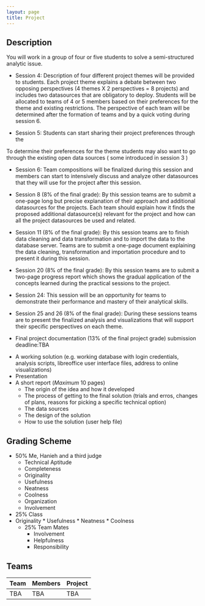 ```yaml
---
layout: page
title: Project
---
```


## Description

You will work in a group of four or five students to solve a semi-structured analytic issue. 

- Session 4: Description of four different project themes will be provided to students. Each project theme explains a debate between two opposing perspectives (4 themes X 2 perspectives = 8 projects) and includes two datasources that are obligatory to deploy. Students will be allocated to teams of 4 or 5 members based on their preferences for the theme and existing restrictions. The perspective of each team will be determined after the formation of teams and by a quick voting during session 6.

- Session 5: Students can start sharing their project preferences through the

 To determine their preferences for the theme students may also want to go through the existing open data sources ( some introduced in session 3 )

- Session 6: Team compositions will be finalized during this session and members can start to intensively discuss and analyze  other datasources that they will use for the project after this session.

- Session 8 (8% of the final grade): By this session teams are to submit a one-page long but precise explanation of their approach and additional datasources for the projects. Each team should explain how it finds the proposed additional datasource(s) relevant for the project and how can all the project datasources be used and related.

- Session 11 (8% of the final grade): By this session teams are to finish data cleaning and data transformation and to import the data to the database server. Teams are to submit a one-page document explaining the data cleaning, transformation and importation procedure and to present it during this session.

- Session 20 (8% of the final grade): By this session teams are to submit a two-page progress report which shows the gradual application of the concepts learned during the practical sessions to the project.

- Session 24: This session will be an opportunity for teams to demonstrate their performance and mastery of their analytical skills.

- Session 25 and 26 (8% of the final grade): During these sessions teams are to present the finalized analysis and visualizations that will support their specific perspectives on each theme.

-  Final project documentation (13% of the final project grade) submission deadline:TBA

* A working solution (e.g. working database with login credentials, analysis scripts, libreoffice user interface files, address to online visualizations)
* Presentation
* A short report (_Maximum_ 10 pages)
	* The origin of the idea and how it developed
	* The process of getting to the final solution (trials and erros, changes of plans, reasons for picking a specific technical option)
	* The data sources
	* The design of the solution
	* How to use the solution (user help file)

## Grading Scheme

* 50% Me, Hanieh and a third judge
	* Technical Aptitude
	* Completeness
	* Originality
	* Usefulness
	* Neatness
	* Coolness
	* Organization
	* Involvement
* 25% Class		
* Originality
		* Usefulness
		* Neatness
		* Coolness
	* 25% Team Mates
		* Involvement
		* Helpfulness
		* Responsibility

## Teams

__Team__ | __Members__ | __Project__
--- | --- | ---
TBA | TBA | TBA
